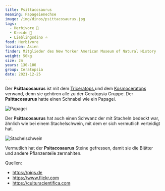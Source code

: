 ```yaml
---
title: Psittacosaurus
meaning: Papageienechse
image: /img/dinos/psittacosaurus.jpg
tags:
  - Herbivore 🌿
  - Kreide 🦴
  - Lieblingsdino ⭐
food: Herbivore
location: Asien
finder: Mitglieder des New Yorker American Museum of Natural History
weight: 50kg
size: 2m
years: 130-100
group: Ceratopsia
date: 2021-12-25
---
```

Der **Psittacosaurus** ist mit dem [Triceratops ](/dinos/triceratops/)und dem [Kosmoceratops ](/dinos/kosmoceratops)verwand, denn sie gehören alle zu der Ceratopsia Gruppe. Der **Psittacosaurus** hatte einen Schnabel wie ein Papagei.

![Papagei ](/img/dinos/papagei.jpg)

Der **Psittacosaurus** hat auch einen Schwanz der mit Stacheln bedeckt war, ähnlich wie bei einem Stachelschwein, mit dem er sich vermutlich verteidigt hat.

![Stachelschwein](/img/dinos/stachelschwein.jpg)

Vermutlich hat der **Psitacosaurus** Steine gefressen, damit sie die Blätter und andere Pflanzenteile zermahlten. 

Quellen:

* <https://piqs.de>
* <https://www.flickr.com>
* <https://culturacientifica.com>